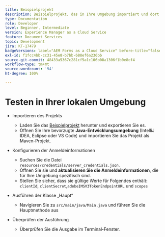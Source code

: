 ```yaml
---
title: Beispielprojekt
description: Beispielprojekt, das in Ihre Umgebung importiert und dort ausgeführt werden kann.
type: Documentation
role: Developer
level: Beginner, Intermediate
version: Experience Manager as a Cloud Service
feature: Document Services
topic: Development
jira: KT-17479
badgeVersions: label="AEM Forms as a Cloud Service" before-title="false"
exl-id: f1fcc4bb-cc31-45e8-b7bb-688ef6a236bb
source-git-commit: 48433a5367c281cf5a1c106b08a1306f1b0e8ef4
workflow-type: tm+mt
source-wordcount: '94'
ht-degree: 100%

---
```


# Testen in Ihrer lokalen Umgebung

* Importieren des Projekts

   * Laden Sie das [Beispielprojekt](./assets/formsdocumentservices.zip) herunter und exportieren Sie es.
   * Öffnen Sie Ihre bevorzugte **Java-Entwicklungsumgebung** (IntelliJ IDEA, Eclipse oder VS Code) und importieren Sie das Projekt als Maven-Projekt.
* Konfigurieren der Anmeldeinformationen

   * Suchen Sie die Datei `resources/credentials/server_credentials.json`.
   * Öffnen Sie sie und **aktualisieren Sie die Anmeldeinformationen**, die für Ihre Umgebung spezifisch sind.
   * Stellen Sie sicher, dass sie gültige Werte für Folgendes enthält:
     `clientId`, `clientSecret`,`adobeIMSV3TokenEndpointURL` und
     `scopes`

* Ausführen der Klasse „Haupt“

   * Navigieren Sie zu `src/main/java/Main.java` und führen Sie die Hauptmethode aus

* Überprüfen der Ausführung
   * Überprüfen Sie die Ausgabe im Terminal-Fenster.
